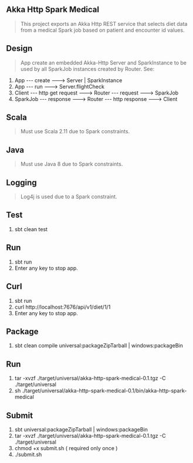 Akka Http Spark Medical
-----------------------
>This project exports an Akka Http REST service that selects diet data from a medical Spark job based on
>patient and encounter id values.

Design
------
>App create an embedded Akka-Http Server and SparkInstance to be used by all SparkJob instances created
>by Router. See:
1. App --- create ---> Server | SparkInstance
2. App --- run ---> Server.flightCheck
3. Client --- http get request ---> Router --- request ---> SparkJob
4. SparkJob --- response ---> Router --- http response ---> Client

Scala
-----
>Must use Scala 2.11 due to Spark constraints.

Java
----
>Must use Java 8 due to Spark constraints.

Logging
-------
>Log4j is used due to a Spark constraint.

Test
----
1. sbt clean test

Run
---
1. sbt run
2. Enter any key to stop app.

Curl
----
1. sbt run
2. curl http://localhost:7676/api/v1/diet/1/1
3. Enter any key to stop app.

Package
-------
1. sbt clean compile universal:packageZipTarball | windows:packageBin

Run
---
1. tar -xvzf ./target/universal/akka-http-spark-medical-0.1.tgz -C ./target/universal
2. sh ./target/universal/akka-http-spark-medical-0.1/bin/akka-http-spark-medical

Submit
------
1. sbt universal:packageZipTarball | windows:packageBin 
2. tar -xvzf ./target/universal/akka-http-spark-medical-0.1.tgz -C ./target/universal
3. chmod +x submit.sh ( required only once )
4. ./submit.sh